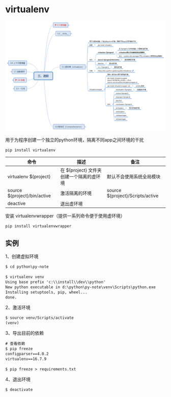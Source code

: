 # virtualenv
![virtualenv](asset/virtualenv.png)

用于为程序创建一个独立的python环境，隔离不同app之间环境的干扰
```shell
pip install virtualenv
```

| 命令                         | 描述                                     | 备注                               |
| ---------------------------- | ---------------------------------------- | ---------------------------------- |
| virtualenv ${project}        | 在 ${project} 文件夹创建一个隔离的虚环境 | 默认不会使用系统全局模块 |
| source ${project}/bin/active | 激活隔离的环境                           | source ${project}/Scripts/active   |
| deactive                     | 退出虚环境                               |                                    |

安装 virtualenvwrapper（提供一系列命令便于使用虚环境）
```shell
pip install virtualenvwrapper
```

## 实例
1、创建虚拟环境
```shell
$ cd python\py-note

$ virtualenv venv
Using base prefix 'c:\\install\\dev\\python'
New python executable in d:\python\py-note\venv\Scripts\python.exe
Installing setuptools, pip, wheel...
done.
```

2、激活环境
```shell
$ source venv/Scripts/activate
(venv)
```

3、导出目前的依赖
```shell
# 查看依赖
$ pip freeze
configparser==4.0.2
virtualenv==16.7.9

$ pip freeze > requirements.txt
```

4、退出环境
```shell
$ deactivate
```
